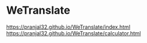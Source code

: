 # WeTranslate

https://pranjal32.github.io/WeTranslate/index.html
<br>
https://pranjal32.github.io/WeTranslate/calculator.html
